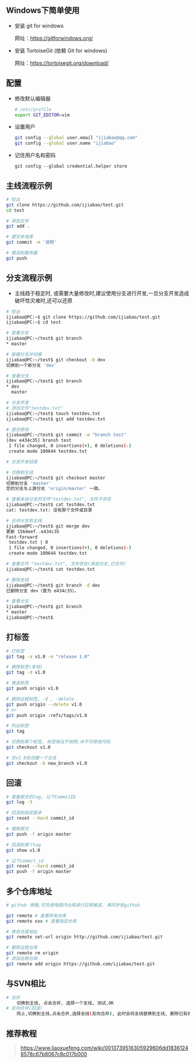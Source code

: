 ## Windows下简单使用

* 安装 git for windows

  网址：https://gitforwindows.org/

* 安装 TortoiseGit (依赖 Git for windows)

  网址：https://tortoisegit.org/download/



## 配置

* 修改默认编辑器

  ```bash
  # /etc/profile
  export GIT_EDITOR=vim
  ```

* 设置用户

  ```bash
  git config --global user.email "ijiabao@qq.com"
  git config --global user.name "ijiabao"
  ```

* 记住用户名和密码

  ```
  git config --global credential.helper store
  ```

## 主线流程示例

~~~bash
# 检出
git clone https://github.com/ijiabao/test.git
cd test

# 添加文件
git add .

# 提交本地库
git commit -m '说明'

# 推送到服务器
git push

~~~



## 分支流程示例

* 主线趋于稳定时, 或需要大量修改时,建议使用分支进行开发,一旦分支开发造成破坏性灾难时,还可以还原

```bash
# 检出
ijiabao@PC:~$ git clone https://github.com/ijiabao/test.git
ijiabao@PC:~$ cd test

# 查看分支
ijiabao@PC:~/test$ git branch
* master

# 新建分支并切换
ijiabao@PC:~/test$ git checkout -b dev
切换到一个新分支 'dev'

# 查看分支
ijiabao@PC:~/test$ git branch
* dev
  master

# 分支开发
# 添加文件"testdev.txt"
ijiabao@PC:~/test$ touch testdev.txt
ijiabao@PC:~/test$ git add testdev.txt

# 提交修改
ijiabao@PC:~/test$ git commit -m "branch test"
[dev e434c35] bransh test
 1 file changed, 0 insertions(+), 0 deletions(-)
 create mode 100644 testdev.txt

# 分支开发结束

# 切换到主线
ijiabao@PC:~/test$ git checkout master
切换到分支 'master'
您的分支与上游分支 'origin/master' 一致。

# 查看来自分支的文件"testdev.txt", 文件不存在
ijiabao@PC:~/test$ cat testdev.txt
cat: testdev.txt: 没有那个文件或目录

# 合并分支到主线
ijiabao@PC:~/test$ git merge dev
更新 1564eef..e434c35
Fast-forward
 testdev.txt | 0
 1 file changed, 0 insertions(+), 0 deletions(-)
 create mode 100644 testdev.txt

# 查看文件 "testdev.txt", 文件存在(来自分支,已合并)
ijiabao@PC:~/test$ cat testdev.txt

# 删除支线
ijiabao@PC:~/test$ git branch -d dev
已删除分支 dev（曾为 e434c35）。

# 查看分支
ijiabao@PC:~/test$ git branch
* master
ijiabao@PC:~/test$

```



## 打标签

~~~bash
# 打标签
git tag -a v1.0 -m "release 1.0"

# 删除标签(本地)
git tag -d v1.0

# 推送标签
git push origin v1.0

# 删除远程标签, -d , -delete
git push origin --delete v1.0
# or
git push origin :refs/tags/v1.0

# 列出标签
git tag

# 切换到某个标签, 标签相当于快照,并不可修改代码
git checkout v1.0

# 在v1.0处创建一个分支
git checkout -b new_branch v1.0

~~~



## 回滚

```bash
# 查看提交的log, 记下CommitID
git log -3

# 回滚到指定版本
git reset --hard commit_id

# 强制提交
git push -f origin master

# 回滚到某个tag
git show v1.0

# 记下commit_id
git reset --hard commit_id
git push -f origin master

```



## 多个仓库地址

```bash
# github 很慢,可先使用图内仓库进行日常推送, 再同步到github

git remote # 查看所有仓库
git remote xxx # 查看指定仓库

# 修改仓库地址
git remote set-url origin http://github.com/ijiabao/test.git

# 删除远程仓库
git remote rm origin
# 添加远程仓库
git remote add origin https://github.com/ijiabao/test.git

```



## 与SVN相比

```bash
# 合并
	切换到主线, 点击合并, 选择一个支线, 测试,OK
# 反向合并(回滚)
	同上,切换到主线,点击合并,选择支线(反向合并), 此时会将支线替换到主线, 删除已有的主线
```



## 推荐教程

> https://www.liaoxuefeng.com/wiki/0013739516305929606dd18361248578c67b8067c8c017b000